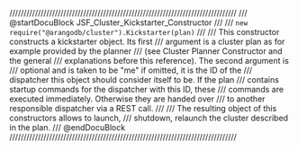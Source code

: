 ////////////////////////////////////////////////////////////////////////////////
/// @startDocuBlock JSF_Cluster_Kickstarter_Constructor
///
/// `new require("@arangodb/cluster").Kickstarter(plan)`
///
/// This constructor constructs a kickstarter object. Its first
/// argument is a cluster plan as for example provided by the planner
/// (see Cluster Planner Constructor and the general
/// explanations before this reference). The second argument is
/// optional and is taken to be "me" if omitted, it is the ID of the
/// dispatcher this object should consider itself to be. If the plan
/// contains startup commands for the dispatcher with this ID, these
/// commands are executed immediately. Otherwise they are handed over
/// to another responsible dispatcher via a REST call.
///
/// The resulting object of this constructors allows to launch,
/// shutdown, relaunch the cluster described in the plan.
/// @endDocuBlock
////////////////////////////////////////////////////////////////////////////////